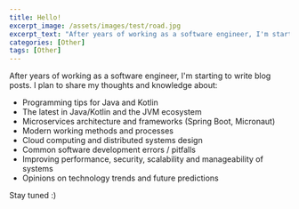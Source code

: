 ```yaml
---
title: Hello!
excerpt_image: /assets/images/test/road.jpg
excerpt_text: "After years of working as a software engineer, I'm starting to write blog posts. I plan to share"
categories: [Other]
tags: [Other]
---
```


After years of working as a software engineer, I'm starting to write blog posts.
I plan to share my thoughts and knowledge about:

- Programming tips for Java and Kotlin
- The latest in Java/Kotlin and the JVM ecosystem
- Microservices architecture and frameworks (Spring Boot, Micronaut)
- Modern working methods and processes
- Cloud computing and distributed systems design 
- Common software development errors / pitfalls
- Improving performance, security, scalability and manageability of systems
- Opinions on technology trends and future predictions


Stay tuned :)
